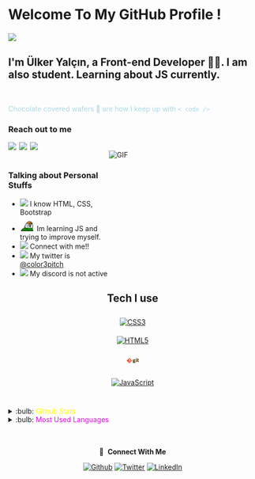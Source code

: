 # Welcome To My GitHub Profile !

<img src="https://rishavanand.github.io/static/images/greetings.gif" align="center" style="width: 1000px padding: 100px" />

<h2>
I'm Ülker Yalçın, a Front-end Developer 🚀🚀. I am also student. Learning about JS currently.
</h2> <br/>

<font color="lightblue">Chocolate covered wafers :chocolate_bar: are how I keep up with `< code />` </font>

### Reach out to me

[<img  width="22" src="https://unpkg.com/simple-icons@v8/icons/youtube.svg" align="left" />][youtube]
[<img  width="22" src="https://unpkg.com/simple-icons@v8/icons/twitter.svg" align="left" />][twitter]
[<img  width="22" src="https://unpkg.com/simple-icons@v8/icons/linkedin.svg" align="left" />][linkedin]

<br />
<img align="right" alt="GIF" src="https://media.giphy.com/media/sALm5Z3sIRHaYwewLT/giphy.gif" width="300" height="250" /> 
<br>

### Talking about Personal Stuffs 

- <img src="https://media.giphy.com/media/WUlplcMpOCEmTGBtBW/giphy.gif" width="30">  I know HTML, CSS, Bootstrap
-  <img src="https://raw.githubusercontent.com/ItsAnunesS/ItsAnunesS/master/src/img/parrots/flags/indiaparrot.gif" width="30" />  Im learning JS and trying to improve myself.
- <img src="https://github.com/SP-XD/SP-XD/blob/main/images/message.gif?raw=true" width="25" /> Connect with me!!
- <img src="https://github.com/SP-XD/SP-XD/blob/main/images/letterbox.gif?raw=true" width="25" /> My twitter is [@color3pitch]( https://twitter.com/color3pitch)
- <img src="https://github.com/SP-XD/SP-XD/blob/main/images/lightning.gif?raw=true" width="12" /> My discord is not active 


<div align="center">

## Tech I use

<a href="https://www.w3schools.com/css/" target="_blank"><img style="margin: 10px" src="https://profilinator.rishav.dev/skills-assets/css3-original-wordmark.svg" alt="CSS3" height="25" /></a>  
<a href="https://en.wikipedia.org/wiki/HTML5" target="_blank"><img style="margin: 10px" src="https://profilinator.rishav.dev/skills-assets/html5-original-wordmark.svg" alt="HTML5" height="25" /></a>  
<a href="https://git-scm.com/" target="_blank"><img style="margin: 10px" src="https://raw.githubusercontent.com/github/explore/80688e429a7d4ef2fca1e82350fe8e3517d3494d/topics/git/git.png" alt="HTML5" height="25" /></a>  
<a href="https://www.javascript.com/" target="_blank"><img style="margin: 10px" src="https://profilinator.rishav.dev/skills-assets/javascript-original.svg" alt="JavaScript" height="25" /></a>

</div>

<br />
<details>
<summary>:bulb: <font color="yellow"> Github Stats </font> </summary>
<img src="https://github-readme-stats.vercel.app/api?username=ulkrylcin&theme=highcontrast" >
</details>

<details>
<summary>:bulb: <font color="yellowblue"> Most Used Languages </font> </summary>
<img src="https://github-readme-stats.vercel.app/api/top-langs/?username=ulkrylcin&hide_progress=true" >
</details>
</br>
</br>


<div align="center">
  
🔗 &nbsp;**Connect With Me**
  
<p><a href=" https://github.com/ulkrylcin" target="_blank"><img alt="Github" src="https://img.shields.io/badge/GitHub-%2312100E.svg?&style=for-the-badge&logo=Github&logoColor=white" /></a>
 <a href=" https://twitter.com/color3pitch" target="_blank"><img alt="Twitter" src="https://img.shields.io/badge/twitter-%231DA1F2.svg?&style=for-the-badge&logo=twitter&logoColor=white" /></a>
  <a href=" https://www.linkedin.com/in/color3pitch-b6a359260/" target="_blank"><img alt="LinkedIn" src="https://img.shields.io/badge/linkedin-%230077B5.svg?&style=for-the-badge&logo=linkedin&logoColor=white" /></a> 
</div>


[youtube]: https://www.youtube.com/@color3pitch
[twitter]: https://twitter.com/color3pitch
[linkedin]: https://www.linkedin.com/in/color3pitch-b6a359260/


